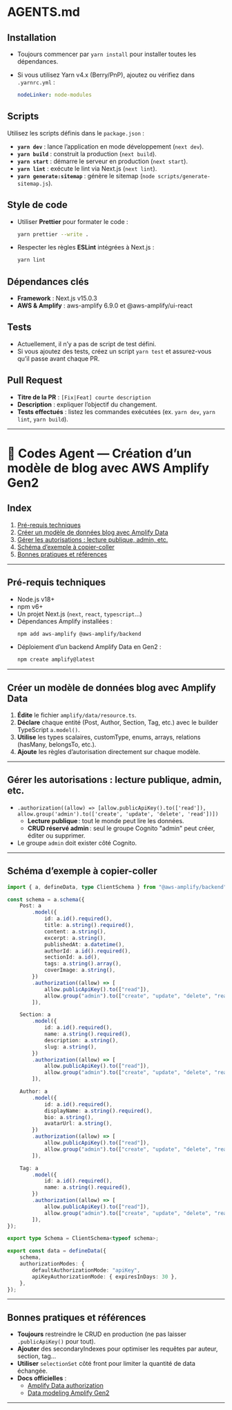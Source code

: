 # AGENTS.md

## Installation

- Toujours commencer par `yarn install` pour installer toutes les dépendances.
- Si vous utilisez Yarn v4.x (Berry/PnP), ajoutez ou vérifiez dans `.yarnrc.yml` :

    ```yaml
    nodeLinker: node-modules
    ```

## Scripts

Utilisez les scripts définis dans le `package.json` :

- **`yarn dev`** : lance l’application en mode développement (`next dev`).
- **`yarn build`** : construit la production (`next build`).
- **`yarn start`** : démarre le serveur en production (`next start`).
- **`yarn lint`** : exécute le lint via Next.js (`next lint`).
- **`yarn generate:sitemap`** : génère le sitemap (`node scripts/generate-sitemap.js`).

## Style de code

- Utiliser **Prettier** pour formater le code :

    ```bash
    yarn prettier --write .
    ```

- Respecter les règles **ESLint** intégrées à Next.js :

    ```bash
    yarn lint
    ```

## Dépendances clés

- **Framework** : Next.js v15.0.3
- **AWS & Amplify** : aws-amplify 6.9.0 et @aws-amplify/ui-react

## Tests

- Actuellement, il n’y a pas de script de test défini.
- Si vous ajoutez des tests, créez un script `yarn test` et assurez-vous qu’il passe avant chaque PR.

## Pull Request

- **Titre de la PR** : `[Fix|Feat] courte description`
- **Description** : expliquer l’objectif du changement.
- **Tests effectués** : listez les commandes exécutées (ex. `yarn dev`, `yarn lint`, `yarn build`).

---

# 📖 Codes Agent — Création d’un modèle de blog avec AWS Amplify Gen2

## Index

1. [Pré-requis techniques](#pré-requis-techniques)
2. [Créer un modèle de données blog avec Amplify Data](#créer-un-modèle-de-données-blog-avec-amplify-data)
3. [Gérer les autorisations : lecture publique, admin, etc.](#gérer-les-autorisations--lecture-publique-admin-etc)
4. [Schéma d’exemple à copier-coller](#schéma-dexemple-à-copier-coller)
5. [Bonnes pratiques et références](#bonnes-pratiques-et-références)

---

## Pré-requis techniques

- Node.js v18+
- npm v6+
- Un projet Next.js (`next`, `react`, `typescript`…)
- Dépendances Amplify installées :
    ```bash
    npm add aws-amplify @aws-amplify/backend
    ```
- Déploiement d’un backend Amplify Data en Gen2 :
    ```bash
    npm create amplify@latest
    ```

---

## Créer un modèle de données blog avec Amplify Data

1. **Édite** le fichier `amplify/data/resource.ts`.
2. **Déclare** chaque entité (Post, Author, Section, Tag, etc.) avec le builder TypeScript `a.model()`.
3. **Utilise** les types scalaires, customType, enums, arrays, relations (hasMany, belongsTo, etc.).
4. **Ajoute** les règles d’autorisation directement sur chaque modèle.

---

## Gérer les autorisations : lecture publique, admin, etc.

- `.authorization((allow) => [allow.publicApiKey().to(['read']), allow.group('admin').to(['create', 'update', 'delete', 'read'])])`
    - **Lecture publique** : tout le monde peut lire les données.
    - **CRUD réservé admin** : seul le groupe Cognito "admin" peut créer, éditer ou supprimer.
- Le groupe `admin` doit exister côté Cognito.

---

## Schéma d’exemple à copier-coller

```ts
import { a, defineData, type ClientSchema } from "@aws-amplify/backend";

const schema = a.schema({
    Post: a
        .model({
            id: a.id().required(),
            title: a.string().required(),
            content: a.string(),
            excerpt: a.string(),
            publishedAt: a.datetime(),
            authorId: a.id().required(),
            sectionId: a.id(),
            tags: a.string().array(),
            coverImage: a.string(),
        })
        .authorization((allow) => [
            allow.publicApiKey().to(["read"]),
            allow.group("admin").to(["create", "update", "delete", "read"]),
        ]),

    Section: a
        .model({
            id: a.id().required(),
            name: a.string().required(),
            description: a.string(),
            slug: a.string(),
        })
        .authorization((allow) => [
            allow.publicApiKey().to(["read"]),
            allow.group("admin").to(["create", "update", "delete", "read"]),
        ]),

    Author: a
        .model({
            id: a.id().required(),
            displayName: a.string().required(),
            bio: a.string(),
            avatarUrl: a.string(),
        })
        .authorization((allow) => [
            allow.publicApiKey().to(["read"]),
            allow.group("admin").to(["create", "update", "delete", "read"]),
        ]),

    Tag: a
        .model({
            id: a.id().required(),
            name: a.string().required(),
        })
        .authorization((allow) => [
            allow.publicApiKey().to(["read"]),
            allow.group("admin").to(["create", "update", "delete", "read"]),
        ]),
});

export type Schema = ClientSchema<typeof schema>;

export const data = defineData({
    schema,
    authorizationModes: {
        defaultAuthorizationMode: "apiKey",
        apiKeyAuthorizationMode: { expiresInDays: 30 },
    },
});
```

---

## Bonnes pratiques et références

- **Toujours** restreindre le CRUD en production (ne pas laisser `.publicApiKey()` pour tout).
- **Ajouter** des secondaryIndexes pour optimiser les requêtes par auteur, section, tag...
- **Utiliser** `selectionSet` côté front pour limiter la quantité de data échangée.
- **Docs officielles** :
    - [Amplify Data authorization](https://docs.amplify.aws/gen2/build-a-backend/data/authorization/)
    - [Data modeling Amplify Gen2](https://docs.amplify.aws/gen2/build-a-backend/data/model/)

---

